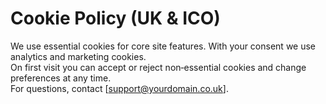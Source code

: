 # Cookie Policy (UK & ICO)

We use essential cookies for core site features. With your consent we use analytics and marketing cookies.  
On first visit you can accept or reject non‑essential cookies and change preferences at any time.  
For questions, contact [support@yourdomain.co.uk].
